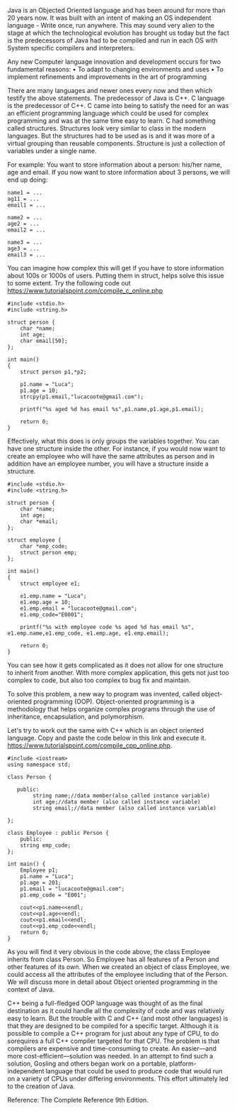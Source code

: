 
Java is an Objected Oriented language and has been around for more than 20 years now. It was built with an intent of making an OS independent language - Write once, run anywhere. This may sound very alien to the stage at which the technological evolution has brought us today but the fact is the predecessors of Java had to be compiled and run in each OS with System specific compilers and interpreters. 

Any new Computer language innovation and development occurs for two fundamental
reasons:
•	 To adapt to changing environments and uses
•	 To implement refinements and improvements in the art of programming

There are many languages and newer ones every now and then which testify the above statements. The predecessor of Java is C++. C language is the predecessor of C++. C came into being to satisfy the need for an was an efficient programming language which could be used for complex programming and was at the same time easy to learn. C had something called structures. Structures look very similar to class in the modern languages. But the structures had to be used as is and it was more of a virtual grouping than reusable components. 
Structure is just a collection of variables under a single name.

For example: You want to store information about a person: his/her name, age and email. If you now want to store information about 3 persons, we will end up doing:

```
name1 = ...
ag11 = ...
email1 = ...

name2 = ...
age2 = ...
email2 = ...

name3 = ...
age3 = ...
email3 = ...

```
You can imagine how complex this will get if you have to store information about 100s or 1000s of users. Putting them in struct, helps solve this issue to some extent. Try the following code out https://www.tutorialspoint.com/compile_c_online.php

```
#include <stdio.h>
#include <string.h>

struct person {
    char *name;
    int age;
    char email[50];
};

int main()
{
    struct person p1,*p2;

    p1.name = "Luca";
    p1.age = 10;
    strcpy(p1.email,"lucacoote@gmail.com");
    
    printf("%s aged %d has email %s",p1.name,p1.age,p1.email);    
   
    return 0;
}
```

Effectively, what this does is only groups the variables together. You can have one structure inside the other. For instance, if you would now want to create an employee who will have the same attributes as person and in addition have  an employee number, you will have a structure inside a structure. 

```
#include <stdio.h>
#include <string.h>

struct person {
    char *name;
    int age;
    char *email;
};

struct employee {
    char *emp_code;
    struct person emp;
};

int main()
{
    struct employee e1;

    e1.emp.name = "Luca";
    e1.emp.age = 10;
    e1.emp.email = "lucacoote@gmail.com";
    e1.emp_code="E0001";
    
    printf("%s with employee code %s aged %d has email %s", e1.emp.name,e1.emp_code, e1.emp.age, e1.emp.email);    
   
    return 0;
}
```
You can see how it gets complicated as it does not allow for one structure to inherit from another. With more complex application, this gets not just too complex to code, but also too complex to bug fix and maintain.

To solve this problem, a new way to program was invented, called object-oriented programming (OOP). Object-oriented programming is a methodology that helps organize complex programs through the use of inheritance, encapsulation, and polymorphism. 

Let's try to work out the same with C++ which is an object oriented language. Copy and paste the code below in this link and execute it. https://www.tutorialspoint.com/compile_cpp_online.php. 

```
#include <iostream>  
using namespace std;  

class Person {  
   
   public:  
        string name;//data member(also called instance variable)      
        int age;//data member (also called instance variable)      
        string email;//data member (also called instance variable)      
    
};  

class Employee : public Person {
    public:
    string emp_code;
};

int main() {  
    Employee p1;    
    p1.name = "Luca";   
    p1.age = 201;   
    p1.email = "lucacoote@gmail.com";
    p1.emp_code = "E001";
    
    cout<<p1.name<<endl;  
    cout<<p1.age<<endl;  
    cout<<p1.email<<endl;  
    cout<<p1.emp_code<<endl;  
    return 0;  
}  
```
As you will find it very obvious in the code above, the class Employee inherits from class Person. So Employee has all features of a Person and other features of its own. When we created an object of class Employee, we could access all the attributes of the employee including that of the Person. We will discuss more in detail about Object oriented programming in the context of Java. 

C++ being a full-fledged OOP language was thought of as the final destination as it could handle all the complexity of code and was relatively easy to learn.  But the trouble with C and C++ (and most other languages) is that they are designed to be compiled for a specific target. Although it is possible to compile a C++ program for just about any type of CPU, to do sorequires a full C++ compiler targeted for that CPU. The problem is that compilers are expensive and time-consuming to create. An easier—and more cost-efficient—solution was needed. In an attempt to find such a solution, Gosling and others began work on a portable, platform-independent language that could be used to produce code that would run on a variety of CPUs under differing environments. This effort ultimately led to the
creation of Java.

Reference: The Complete Reference 9th Edition.
